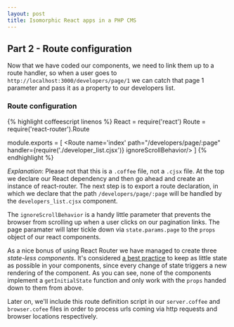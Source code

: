 ```yaml
---
layout: post
title: Isomorphic React apps in a PHP CMS
---
```


## Part 2 - Route configuration

Now that we have coded our components, we need to link them up to a route handler, so when a user goes to `http://localhost:3000/developers/page/1` we can catch that page 1 parameter and pass it as a property to our developers list.

### Route configuration 

{% highlight coffeescript linenos %}
React = require('react')
Route = require('react-router').Route

module.exports = [
  <Route>
    <Route name='index' path="/developers/page/:page" handler={require('./developer_list.cjsx')} ignoreScrollBehavior/>
  </Route>
]
{% endhighlight %}

*Explanation*: Please not that this is a `.coffee` file, not a `.cjsx` file. At the top we declare our React dependency and then go ahead and create an instance of react-router. The next step is to export a route declaration, in which we declare that the path `/developers/page/:page` will be handled by the `developers_list.cjsx` component.

 The `ignoreScrollBehavior` is a handy little parameter that prevents the browser from scrolling up when a user clicks on our pagination links. The page paramater will later tickle down via `state.params.page` to the `props` object of our react components.

As a nice bonus of using React Router we have managed to create three *state-less components*. It's considered [a best practice](https://facebook.github.io/react/docs/thinking-in-react.html) to keep as little state as possible in your components, since every change of state triggers a new rendering of the component. As you can see, none of the components implement a `getInitialState` function and only work with the `props` handed down to them from above.

Later on, we'll include this route definition script in our `server.coffee` and `browser.cofee` files in order to process urls coming via http requests and browser locations respectively.
